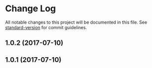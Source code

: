 # Change Log

All notable changes to this project will be documented in this file. See [standard-version](https://github.com/conventional-changelog/standard-version) for commit guidelines.

<a name="1.0.2"></a>
## 1.0.2 (2017-07-10)



<a name="1.0.1"></a>
## 1.0.1 (2017-07-10)
